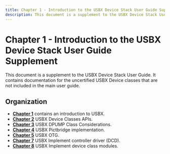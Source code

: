 ```yaml
---
title: Chapter 1 - Introduction to the USBX Device Stack User Guide Supplement
description: This document is a supplement to the USBX Device Stack User Guide. It contains documentation for the uncertified USBX Device classes that are not included in the main user guide.
---
```


# Chapter 1 - Introduction to the USBX Device Stack User Guide Supplement

This document is a supplement to the USBX Device Stack User Guide. It contains documentation for the uncertified USBX Device classes that are not included in the main user guide.

## Organization

- [**Chapter 1**](usbx-device-stack-supplemental-1.md) contains an introduction to USBX.
- [**Chapter 2**](usbx-device-stack-supplemental-2.md) USBX Device Classes APIs.
- [**Chapter 3**](usbx-device-stack-supplemental-3.md) USBX DPUMP Class Considerations.
- [**Chapter 4**](usbx-device-stack-supplemental-4.md) USBX Pictbridge implementation.
- [**Chapter 5**](usbx-device-stack-supplemental-5.md) USBX OTG.
- [**Chapter 7**](usbx-device-stack-supplemental-6.md) USBX Implement controller driver (DCD).
- [**Chapter 8**](usbx-device-stack-supplemental-7.md) USBX Implement device class modules.
